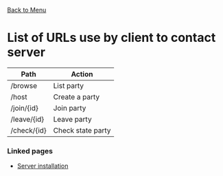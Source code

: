 [Back to Menu](../../README.md)

# List of URLs use by client to contact server

|Path		|Action			|
|---------------|-----------------------|
|/browse	|List party		|
|/host		|Create a party		|
|/join/{id}	|Join party		|
|/leave/{id}	|Leave party		|
|/check/{id}	|Check state party	|

### Linked pages

*   [Server installation](Install_Server.md)
